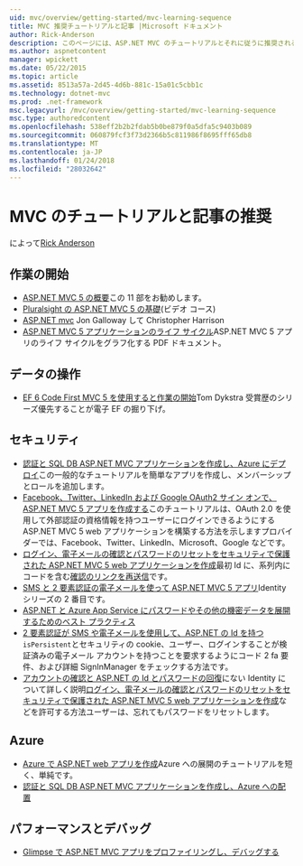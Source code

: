 ```yaml
---
uid: mvc/overview/getting-started/mvc-learning-sequence
title: MVC 推奨チュートリアルと記事 |Microsoft ドキュメント
author: Rick-Anderson
description: このページには、ASP.NET MVC のチュートリアルとそれに従うに推奨されるシーケンスへのリンクが含まれています。
ms.author: aspnetcontent
manager: wpickett
ms.date: 05/22/2015
ms.topic: article
ms.assetid: 8513a57a-2d45-4d6b-881c-15a01c5cbb1c
ms.technology: dotnet-mvc
ms.prod: .net-framework
msc.legacyurl: /mvc/overview/getting-started/mvc-learning-sequence
msc.type: authoredcontent
ms.openlocfilehash: 538eff2b2b2fdab5b0be879f0a5dfa5c9403b089
ms.sourcegitcommit: 060879fcf3f73d2366b5c811986f8695fff65db8
ms.translationtype: MT
ms.contentlocale: ja-JP
ms.lasthandoff: 01/24/2018
ms.locfileid: "28032642"
---
```

<a name="mvc-recommended-tutorials-and-articles"></a>MVC のチュートリアルと記事の推奨
====================
によって[Rick Anderson](https://github.com/Rick-Anderson)

<a id="pwd"></a>
## <a name="getting-started"></a>作業の開始

- [ASP.NET MVC 5 の概要](introduction/getting-started.md)この 11 部をお勧めします。
- [Pluralsight の ASP.NET MVC 5 の基礎](https://pluralsight.com/training/Player?author=scott-allen&amp;name=aspdotnet-mvc5-fundamentals-m1-introduction&amp;mode=live&amp;clip=0&amp;course=aspdotnet-mvc5-fundamentals)(ビデオ コース)
- [ASP.NET mvc](https://www.microsoftvirtualacademy.com/training-courses/introduction-to-asp-net-mvc) Jon Galloway して Christopher Harrison
- [ASP.NET MVC 5 アプリケーションのライフ サイクル](lifecycle-of-an-aspnet-mvc-5-application.md)ASP.NET MVC 5 アプリのライフ サイクルをグラフ化する PDF ドキュメント。

<a id="con"></a>
## <a name="working-with-data"></a>データの操作

- [EF 6 Code First MVC 5 を使用すると作業の開始](getting-started-with-ef-using-mvc/creating-an-entity-framework-data-model-for-an-asp-net-mvc-application.md)Tom Dykstra 受賞歴のシリーズ優先することが電子 EF の掘り下げ。

<a id="wj"></a>
## <a name="security"></a>セキュリティ

- [認証と SQL DB ASP.NET MVC アプリケーションを作成し、Azure にデプロイ](https://azure.microsoft.com/documentation/articles/web-sites-dotnet-deploy-aspnet-mvc-app-membership-oauth-sql-database/)この一般的なチュートリアルを簡単なアプリを作成し、メンバーシップとロールを追加します。
- [Facebook、Twitter、LinkedIn および Google OAuth2 サイン オンで、ASP.NET MVC 5 アプリを作成する](../security/create-an-aspnet-mvc-5-app-with-facebook-and-google-oauth2-and-openid-sign-on.md)このチュートリアルは、OAuth 2.0 を使用して外部認証の資格情報を持つユーザーにログインできるようにする ASP.NET MVC 5 web アプリケーションを構築する方法を示しますプロバイダーでは、Facebook、Twitter、LinkedIn、Microsoft、Google などです。
- [ログイン、電子メールの確認とパスワードのリセットをセキュリティで保護された ASP.NET MVC 5 web アプリケーションを作成](../security/create-an-aspnet-mvc-5-web-app-with-email-confirmation-and-password-reset.md)最初 Id に、系列内にコードを含む[確認のリンクを再送信](../security/create-an-aspnet-mvc-5-web-app-with-email-confirmation-and-password-reset.md#rsend)です。
- [SMS と 2 要素認証の電子メールを使って ASP.NET MVC 5 アプリ](../security/aspnet-mvc-5-app-with-sms-and-email-two-factor-authentication.md)Identity シリーズの 2 番目です。
- [ASP.NET と Azure App Service にパスワードやその他の機密データを展開するためのベスト プラクティス](../../../identity/overview/features-api/best-practices-for-deploying-passwords-and-other-sensitive-data-to-aspnet-and-azure.md)
- [2 要素認証が SMS や電子メールを使用して、ASP.NET の Id を持つ](../../../identity/overview/features-api/two-factor-authentication-using-sms-and-email-with-aspnet-identity.md)`isPersistent`とセキュリティの cookie、ユーザー、ログインすることが検証済みの電子メール アカウントを持つことを要求するようにコード 2 fa 要件、および詳細 SignInManager をチェックする方法です。
- [アカウントの確認と ASP.NET の Id とパスワードの回復](../../../identity/overview/features-api/account-confirmation-and-password-recovery-with-aspnet-identity.md)にない Identity について詳しく説明[ログイン、電子メールの確認とパスワードのリセットをセキュリティで保護された ASP.NET MVC 5 web アプリケーションを作成](../security/create-an-aspnet-mvc-5-web-app-with-email-confirmation-and-password-reset.md)などを許可する方法ユーザーは、忘れてもパスワードをリセットします。

<a id="da"></a>
## <a name="azure"></a>Azure

- [Azure で ASP.NET web アプリを作成](https://azure.microsoft.com/documentation/articles/web-sites-dotnet-get-started/)Azure への展開のチュートリアルを短く、単純です。
- [認証と SQL DB ASP.NET MVC アプリケーションを作成し、Azure への配置](https://azure.microsoft.com/documentation/articles/web-sites-dotnet-deploy-aspnet-mvc-app-membership-oauth-sql-database/)

<a id="perf"></a>
## <a name="performance-and-debugging"></a>パフォーマンスとデバッグ

- [Glimpse で ASP.NET MVC アプリをプロファイリングし、デバッグする](../performance/profile-and-debug-your-aspnet-mvc-app-with-glimpse.md)
